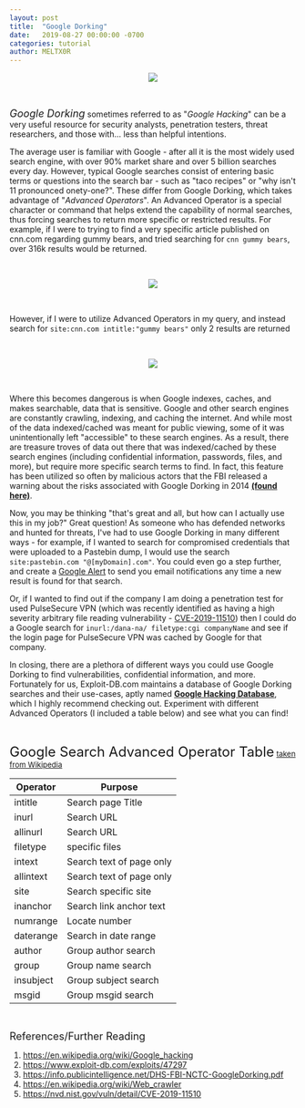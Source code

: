 ```yaml
---
layout: post
title:  "Google Dorking"
date:   2019-08-27 00:00:00 -0700
categories: tutorial
author: MELTX0R
---
```


<center><img src="{{site.baseurl}}/assets/images/googling-stuff-confused.jpg" style="max-width:100%;max-height:100%;"></center>

&nbsp;
&nbsp;
&nbsp;
&nbsp;
&nbsp;
&nbsp;
&nbsp;
&nbsp;
&nbsp;
&nbsp;
&nbsp;
&nbsp;
&nbsp;
&nbsp;
&nbsp;
&nbsp;
&nbsp;
&nbsp;
&nbsp;
&nbsp;
&nbsp;
&nbsp;

<span style="font-size:large;font-style:italic">Google Dorking</span> sometimes referred to as "*Google Hacking*" can be a very useful resource for security analysts, penetration testers, threat researchers, and those with... less than helpful intentions.

The average user is familiar with Google - after all it is the most widely used search engine, with over 90% market share and over 5 billion searches every day. However, typical Google searches consist of entering basic terms or questions into the search bar - such as "taco recipes" or "why isn't 11 pronounced onety-one?". These differ from Google Dorking, which takes advantage of "*Advanced Operators*". An Advanced Operator is a special character or command that helps extend the capability of normal searches, thus forcing searches to return more specific or restricted results. For example, if I were to trying to find a very specific article published on cnn.com regarding gummy bears, and tried searching for `cnn gummy bears`, over 316k results would be returned.

&nbsp;

<center><img src="{{site.baseurl}}/assets/images/cnn-gummy-bear-search.jpg" style="max-width:100%;max-height:100%;"></center>

&nbsp;

However, if I were to utilize Advanced Operators in my query, and instead search for `site:cnn.com intitle:"gummy bears"` only 2 results are returned

&nbsp;

<center><img src="{{site.baseurl}}/assets/images/cnn-gummy-bear-dork.jpg" style="max-width:100%;max-height:100%;"></center>


&nbsp;

Where this becomes dangerous is when Google indexes, caches, and makes searchable, data that is sensitive. Google and other search engines are constantly crawling, indexing, and caching the internet. And while most of the data indexed/cached was meant for public viewing, some of it was unintentionally left "accessible" to these search engines. As a result, there are treasure troves of data out there that was indexed/cached by these search engines (including confidential information, passwords, files, and more), but require more specific search terms to find. In fact, this feature has been utilized so often by malicious actors that the FBI released a warning about the risks associated with Google Dorking in 2014 **[(found here)](https://info.publicintelligence.net/DHS-FBI-NCTC-GoogleDorking.pdf/)**.

Now, you may be thinking "that's great and all, but how can I actually use this in my job?" Great question! As someone who has defended networks and hunted for threats, I've had to use Google Dorking in many different ways - for example, if I wanted to search for compromised credentials that were uploaded to a Pastebin dump, I would use the search `site:pastebin.com "@[myDomain].com"`. You could even go a step further, and create a [Google Alert](https://www.google.com/alerts) to send you email notifications any time a new result is found for that search.

Or, if I wanted to find out if the company I am doing a penetration test for used PulseSecure VPN (which was recently identified as having a high severity arbitrary file reading vulnerability - [CVE-2019-11510](https://nvd.nist.gov/vuln/detail/CVE-2019-11510)) then I could do a Google search for `inurl:/dana-na/ filetype:cgi companyName` and see if the login page for PulseSecure VPN was cached by Google for that company.

In closing, there are a plethora of different ways you could use Google Dorking to find vulnerabilities, confidential information, and more. Fortunately for us, Exploit-DB.com maintains a database of Google Dorking searches and their use-cases, aptly named **[Google Hacking Database](https://www.exploit-db.com/google-hacking-database)**, which I highly recommend checking out. Experiment with different Advanced Operators (I included a table below) and see what you can find!

&nbsp;
&nbsp;
&nbsp;
&nbsp;
&nbsp;
&nbsp;
&nbsp;
&nbsp;
&nbsp;
&nbsp;
&nbsp;
&nbsp;
&nbsp;
&nbsp;
&nbsp;
&nbsp;
&nbsp;
&nbsp;
&nbsp;
&nbsp;
&nbsp;

<span style="font-size:x-large;">Google Search Advanced Operator Table</span> <span style="font-size:small;"> <a href="https://en.wikipedia.org/wiki/Google_hacking"> taken from Wikipedia</a></span>

| Operator | Purpose |
| - |-|
| intitle|Search page Title|
| inurl|Search URL|
| allinurl|Search URL|
| filetype|specific files|
| intext|Search text of page only|
| allintext|Search text of page only|
| site|Search specific site|
| inanchor|Search link anchor text|
| numrange|Locate number|
| daterange|Search in date range|
| author|Group author search|
| group|Group name search|
| insubject|Group subject search|
| msgid|Group msgid search|

&nbsp;
&nbsp;
&nbsp;
&nbsp;
&nbsp;

<span style="font-size:large;">References/Further Reading</span>
1. https://en.wikipedia.org/wiki/Google_hacking
2. https://www.exploit-db.com/exploits/47297
3. https://info.publicintelligence.net/DHS-FBI-NCTC-GoogleDorking.pdf
4. https://en.wikipedia.org/wiki/Web_crawler
5. https://nvd.nist.gov/vuln/detail/CVE-2019-11510
